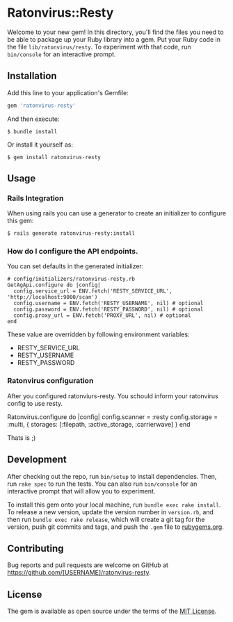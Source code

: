 # Ratonvirus::Resty

Welcome to your new gem! In this directory, you'll find the files you need to be able to package up your Ruby library into a gem. Put your Ruby code in the file `lib/ratonvirus/resty`. To experiment with that code, run `bin/console` for an interactive prompt.


## Installation

Add this line to your application's Gemfile:

```ruby
gem 'ratonvirus-resty'
```

And then execute:

    $ bundle install

Or install it yourself as:

    $ gem install ratonvirus-resty

## Usage

### Rails Integration
When using rails you can use a generator to create an initializer to configure
this gem:

```bash
$ rails generate ratonvirus-resty:install
```

### How do I configure the API endpoints.

You can set defaults in the generated initializer:

    # config/initializers/ratonvirus-resty.rb
    GetAgApi.configure do |config|
      config.service_url = ENV.fetch('RESTY_SERVICE_URL', 'http://localhost:9000/scan')
      config.username = ENV.fetch('RESTY_USERNAME', nil) # optional
      config.password = ENV.fetch('RESTY_PASSWORD', nil) # optional
      config.proxy_url = ENV.fetch('PROXY_URL', nil) # optional
    end

These value are overridden by following environment variables:

* RESTY_SERVICE_URL
* RESTY_USERNAME
* RESTY_PASSWORD

### Ratonvirus configuration

After you configured ratonviurs-resty. You schould inform your ratonvirus config to use resty. 

Ratonvirus.configure do |config|
  config.scanner = :resty
  config.storage = :multi, { storages: [:filepath, :active_storage, :carrierwave] }
end

Thats is ;)

## Development

After checking out the repo, run `bin/setup` to install dependencies. Then, run `rake spec` to run the tests. You can also run `bin/console` for an interactive prompt that will allow you to experiment.

To install this gem onto your local machine, run `bundle exec rake install`. To release a new version, update the version number in `version.rb`, and then run `bundle exec rake release`, which will create a git tag for the version, push git commits and tags, and push the `.gem` file to [rubygems.org](https://rubygems.org).

## Contributing

Bug reports and pull requests are welcome on GitHub at https://github.com/[USERNAME]/ratonvirus-resty.


## License

The gem is available as open source under the terms of the [MIT License](https://opensource.org/licenses/MIT).
